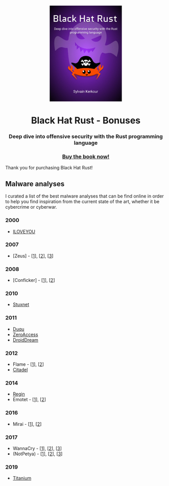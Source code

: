 <p align="center">
  <a href="https://academy.kerkour.com/black-hat-rust" target="_blank" rel="noopener"><img alt="Black Hat Rust logo" src="./black_hat_rust_cover.png" height="300" /></a>
  <h1 align="center">Black Hat Rust - Bonuses</h1>
  <h3 align="center">Deep dive into offensive security with the Rust programming language</h3>
  <h3 align="center">
    <a href="https://academy.kerkour.com/black-hat-rust">Buy the book now!</a>
  </h3>
</p>


Thank you for purchasing Black Hat Rust!

## Malware analyses

I curated a list of the best malware analyses that can be find online in order to help you find inspiration from the current state of the art, whether it be cybercrime or cyberwar.


### 2000

- [ILOVEYOU](./reports/iloveyou.pdf)


### 2007

- [Zeus] - [[1](./reports/zeus_missing_manual.pdf)], [[2](./reports/zeus_p2p.pdf)], [[3](./reports/zeus_crimeware_analysis.pdf)]


### 2008

- [Conficker] - [[1](./reports/analysis_of_Conficker.pdf)], [[2](./reports/confickeranalysis.pdf)]


### 2010

- [Stuxnet](./reports/w32_stuxnet_dossier.pdf)


### 2011

- [Duqu](./reports/w32-duqu-11-en.pdf)
- [ZeroAccess](./reports/zeroaccess-indepth-13-en.pdf)
- [DroidDream](https://medium.com/@nikhilh20/android-malware-analysis-droiddream-d06fc0d87bd2)

### 2012

- Flame - [[1](./reports/skywiper.pdf)], [[2](https://www.academia.edu/2394954/Flame_Malware_Analysis)]
- [Citadel](./reports/citadel.pdf)


### 2014

- [Regin](./reports/Kaspersky_Lab_whitepaper_Regin_platform_eng.pdf)
- Emotet - [[1](./reports/Bromium-Emotet-Technical-Analysis-Report.pdf)], [[2](https://www.fortinet.com/blog/threat-research/deep-dive-into-emotet-malware)]

### 2016

- Mirai - [[1](./reports/Understanding_the_Mirai_Botnet.pdf)], [[2](./reports/Mirai-Springer-2020.pdf)]


### 2017

- WannaCry - [[1](./reports/WannaCry.pdf)], [[2](./reports/WannaCry-Aftershock.pdf)], [[3](https://medium.com/@nikhilh20/malware-analysis-wannacry-b0d35f1b2033)]
- (NotPetya) - [[1](./reports/NARC-Report-Petya-like-062017-for-Web.pdf)], [[2](https://www.crowdstrike.com/blog/petrwrap-ransomware-technical-analysis-triple-threat-file-encryption-mft-encryption-credential-theft)], [[3](notpetya-technical-analysis-threat-intelligence-report.pdf)]


### 2019

- [Titanium](https://securelist.com/titanium-the-platinum-group-strikes-again/94961)